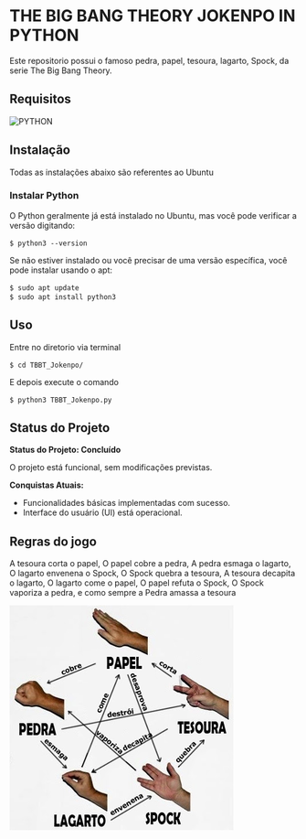 # THE BIG BANG THEORY JOKENPO IN PYTHON

Este repositorio possui o famoso pedra, papel, tesoura, lagarto, Spock, da serie The Big Bang Theory.

## Requisitos

<div>
  <img src="https://img.shields.io/badge/Python-F4D03F?style=for-the-badge&amp;logo=Python&amp;logoColor=black" alt="PYTHON">
</div>

## Instalação

Todas as instalações abaixo são referentes ao Ubuntu

### Instalar Python

O Python geralmente já está instalado no Ubuntu, mas você pode verificar a versão digitando:

    $ python3 --version

Se não estiver instalado ou você precisar de uma versão específica, você pode instalar usando o apt:

    $ sudo apt update
    $ sudo apt install python3

## Uso

Entre no diretorio via terminal

    $ cd TBBT_Jokenpo/

E depois execute o comando

    $ python3 TBBT_Jokenpo.py

## Status do Projeto

**Status do Projeto: Concluído**

O projeto está funcional, sem modificações previstas.

**Conquistas Atuais:**
- Funcionalidades básicas implementadas com sucesso.
- Interface do usuário (UI) está operacional.

## Regras do jogo
A tesoura corta o papel,
O papel cobre a pedra,
A pedra esmaga o lagarto,
O lagarto envenena o Spock,
O Spock quebra a tesoura,
A tesoura decapita o lagarto,
O lagarto come o papel,
O papel refuta o Spock,
O Spock vaporiza a pedra,
e como sempre a Pedra amassa a tesoura

<div>
  <img src="pedrapapeltesoura.jpg" alt="imagem"/>
</div>
